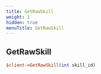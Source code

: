 ```yaml
---
title: GetRawSkill
weight: 1
hidden: true
menuTitle: GetRawSkill
---
```

## GetRawSkill
```perl
$client->GetRawSkill(int skill_id)
```